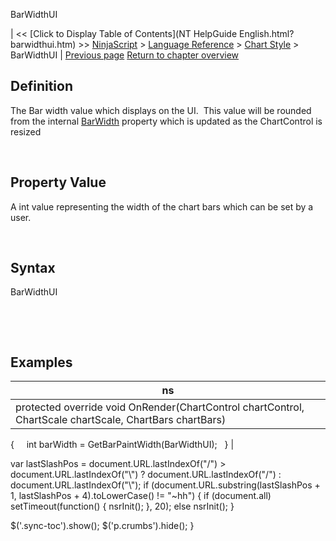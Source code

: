 ﻿










 


BarWidthUI







| &lt;&lt; [Click to Display Table of Contents](NT HelpGuide English.html?barwidthui.htm) &gt;&gt;
 [NinjaScript](ninjascript.htm) &gt; [Language Reference](language_reference_wip.htm) &gt; [Chart Style](chart_style.htm) &gt;
BarWidthUI | [Previous page](barwidth.htm)
[Return to chapter overview](chart_style.htm)










Definition
----------


The Bar width value which displays on the UI.  This value will be rounded from the internal [BarWidth](barwidth.htm) property which is updated as the ChartControl is resized


 


Property Value
--------------


A int value representing the width of the chart bars which can be set by a user.


 


Syntax
------


BarWidthUI


 


 


Examples
--------




| ns |
| --- |
| protected override void OnRender(ChartControl chartControl, ChartScale chartScale, ChartBars chartBars)
{
   
   int barWidth = GetBarPaintWidth(BarWidthUI);
 
} |






 
 var lastSlashPos = document.URL.lastIndexOf("/") &gt; document.URL.lastIndexOf("\\") ? document.URL.lastIndexOf("/") : document.URL.lastIndexOf("\\");
 if (document.URL.substring(lastSlashPos + 1, lastSlashPos + 4).toLowerCase() != "~hh") {
 if (document.all) setTimeout(function() {
 nsrInit();
 }, 20);
 else nsrInit();
 }
 
 
 $('.sync-toc').show();
 $('p.crumbs').hide();
 }
 
 
 



